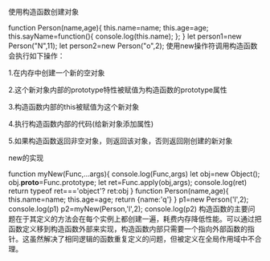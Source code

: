 使用构造函数创建对象

function Person(name,age){
    this.name=name;
    this.age=age;
    this.sayName=function(){
        console.log(this.name);
    };
}
let person1=new Person("N",11);
let person2=new Person("o",2);
使用new操作符调用构造函数会执行如下操作：

1.在内存中创建一个新的空对象

2.这个新对象内部的prototype特性被赋值为构造函数的prototype属性

3.构造函数内部的this被赋值为这个新对象

4.执行构造函数内部的代码(给新对象添加属性)

5.如果构造函数返回非空对象，则返回该对象，否则返回刚创建的新对象

new的实现

function myNew(Func,...args){
    console.log(Func,args)
    let obj=new Object();
    obj.__proto__=Func.prototype;
    let ret=Func.apply(obj,args);
    console.log(ret)
    return typeof ret==='object'? ret:obj
}
function Person(name,age){
    this.name=name;
    this.age=age;
    return {name:'q'}
}
p1=new Person('l',2);
console.log(p1)
p2=myNew(Person,'l',2);
console.log(p2)
构造函数的主要问题在于其定义的方法会在每个实例上都创建一遍，耗费内存降低性能。可以通过把函数定义移到构造函数外部来实现，构造函数内部只需要一个指向外部函数的指针。这虽然解决了相同逻辑的函数重复定义的问题，但被定义在全局作用域中不合理。